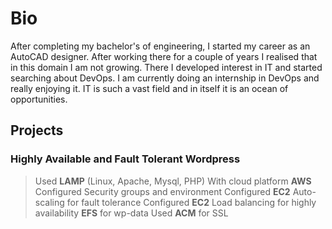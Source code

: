 # Bio
After completing my bachelor's of engineering, I started my career as an AutoCAD designer. After working there for a couple of years I realised that in this domain I am not growing. There I developed interest in IT and started searching about DevOps. I am currently doing an internship in DevOps and really enjoying it. IT is such a vast field and in itself it is an ocean of opportunities.

## Projects

### Highly Available and Fault Tolerant Wordpress

> Used **LAMP** (Linux, Apache, Mysql, PHP)
> With cloud platform **AWS**
> Configured Security groups and environment
> Configured **EC2** Auto-scaling for fault tolerance
> Configured **EC2** Load balancing for highly availability
> **EFS** for wp-data
> Used **ACM** for SSL

